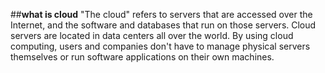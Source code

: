 ##**what is cloud**
"The cloud" refers to servers that are accessed over the Internet, and the software and databases that run on those servers.
Cloud servers are located in data centers all over the world. By using cloud computing, users and companies don't have to 
manage physical servers themselves or run software applications on their own machines.
